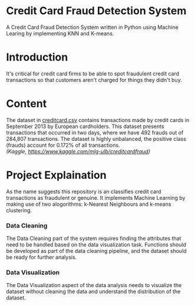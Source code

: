 # Credit Card Fraud Detection System
A Credit Card Fraud Detection System written in Python using Machine Learing by implementing KNN and K-means.

# Introduction
It's critical for credit card firms to be able to spot fraudulent credit card transactions so that customers aren't charged for things they didn't buy.

# Content
The dataset in [creditcard.csv](https://drive.google.com/file/d/1N4bflrjMX2FTWbCkQ2BFhMzvKDwcWDw0/view?usp=sharing) contains transactions made by credit cards in September 2013 by European cardholders.
This dataset presents transactions that occurred in two days, where we have 492 frauds out of 284,807 transactions. The dataset is highly unbalanced, the positive class (frauds) account for 0.172% of all transactions. <br><i>(Kaggle, https://www.kaggle.com/mlg-ulb/creditcardfraud)</i>

# Project Explaination
As the name suggests this repository is an classifies credit card transactions as fraudulent or genuine. It implements Machine Learning by making use of two alogorithms: k-Nearest Neighbours and k-means clustering.

### Data Cleaning
The Data Cleaning part of the system requires finding the attributes that need to be handled based on the data visualization task.
Functions should be developed as part of the data cleaning pipeline, and the dataset should be ready for further analysis.

### Data Visualization
The Data Visualization aspect of the data analysis needs to visualize the dataset without cleaning the data and understand the distribution of the dataset.
